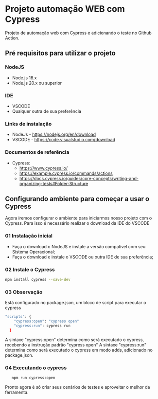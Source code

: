 # Projeto automação WEB com Cypress

Projeto de automação web com Cypress e adicionando o teste no Github Action.

## Pré requisitos para utilizar o projeto

### NodeJS
- Node.js 18.x
- Node.js 20.x ou superior

### IDE
- VSCODE
- Qualquer outra de sua preferência

### Links de instalação
- NodeJs - https://nodejs.org/en/download
- VSCODE - https://code.visualstudio.com/download

### Documentos de referência
- Cypress:
    - https://www.cypress.io/
    - https://example.cypress.io/commands/actions
    - https://docs.cypress.io/guides/core-concepts/writing-and-organizing-tests#Folder-Structure


## Configurando ambiente para começar a usar o Cypress
Agora iremos configurar o ambiente para iniciarmos nosso projeto com o Cypress. Para isso é necessário realizar o download da IDE do VSCODE 

### 01 Instalação inicial
- Faça o download o NodeJS e instale a versão compatível com seu Sistema Operacional;
- Faça o download e instale o VSCODE ou outra IDE de sua preferência;

### 02 Instale o Cypress
```bash
npm install cypress --save-dev
```

### 03 Observação
Está configurado no package.json, um bloco de script para executar o cypress

```bash
"scripts": {
    "cypress:open": "cypress open"
    "cypress:run": cypress run
  }
```
A sintaxe "cypress:open" determina como será executado o cypress, recebendo a instrução padrão "cypress open"
A sintaxe "cypress:run" determina como será executado o cypress em modo adds, adicionado no package.json.

### 04 Executando o cypress

```bash
   npm run cypress:open
```

Pronto agora é só criar seus cenários de testes e aproveitar o melhor da ferramenta.

